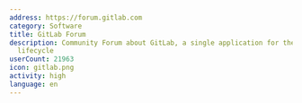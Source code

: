 ```yaml
---
address: https://forum.gitlab.com
category: Software
title: GitLab Forum
description: Community Forum about GitLab, a single application for the entire DevOps
  lifecycle
userCount: 21963
icon: gitlab.png
activity: high
language: en
---
```

